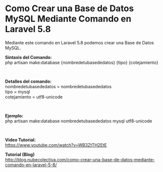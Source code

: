 # Como Crear una Base de Datos MySQL Mediante Comando en Laravel 5.8 
Mediante este comando en Laravel 5.8 podemos crear una Base de Datos MySQL.

<strong>Sintaxis del Comando: </strong><br>
php artisan make:database {nombredetubasededatos} {tipo} {cotejamiento}

<br>

<strong>Detalles del comando: </strong><br>
nombredetubasededatos = nombredetubasededatos<br>
tipo = mysql<br>
cotejamiento = utf8-unicode

<br>

<strong>Ejemplo: </strong><br>
php artisan make:database nombredetubasededatos mysql utf8-unicode

<br>

<strong>Video Tutorial: </strong><br>
https://www.youtube.com/watch?v=WB3ZtTH2EtE 

<strong> Tutorial (Blog) </strong><br>
http://blog.nubecolectiva.com/como-crear-una-base-de-datos-mediante-comando-en-laravel-5-8/ 
